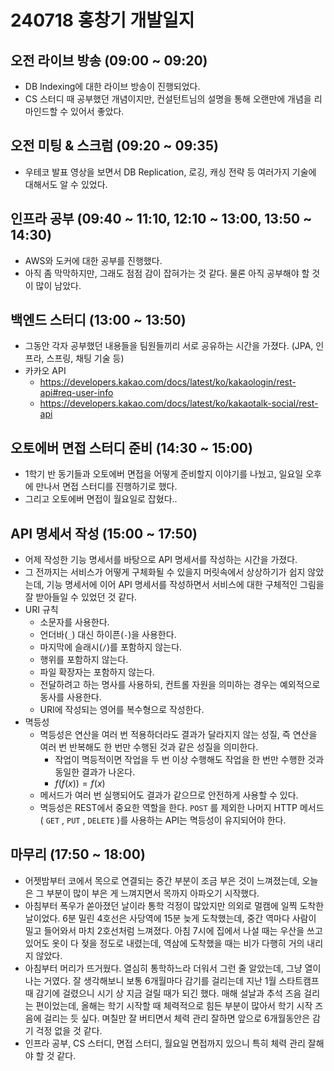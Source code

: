 # 240718 홍창기 개발일지

## 오전 라이브 방송 (09:00 ~ 09:20)

- DB Indexing에 대한 라이브 방송이 진행되었다.
- CS 스터디 때 공부했던 개념이지만, 컨설턴트님의 설명을 통해 오랜만에 개념을 리마인드할 수 있어서 좋았다.

## 오전 미팅 & 스크럼 (09:20 ~ 09:35)

- 우테코 발표 영상을 보면서 DB Replication, 로깅, 캐싱 전략 등 여러가지 기술에 대해서도 알 수 있었다.

## 인프라 공부 (09:40 ~ 11:10, 12:10 ~ 13:00, 13:50 ~ 14:30)

- AWS와 도커에 대한 공부를 진행했다.
- 아직 좀 막막하지만, 그래도 점점 감이 잡혀가는 것 같다. 물론 아직 공부해야 할 것이 많이 남았다.

## 백엔드 스터디 (13:00 ~ 13:50)

- 그동안 각자 공부했던 내용들을 팀원들끼리 서로 공유하는 시간을 가졌다. (JPA, 인프라, 스프링, 채팅 기술 등)
- 카카오 API
  - https://developers.kakao.com/docs/latest/ko/kakaologin/rest-api#req-user-info
  - https://developers.kakao.com/docs/latest/ko/kakaotalk-social/rest-api

## 오토에버 면접 스터디 준비 (14:30 ~ 15:00)

- 1학기 반 동기들과 오토에버 면접을 어떻게 준비할지 이야기를 나눴고, 일요일 오후에 만나서 면접 스터디를 진행하기로 했다.
- 그리고 오토에버 면접이 월요일로 잡혔다..

## API 명세서 작성 (15:00 ~ 17:50)

- 어제 작성한 기능 명세서를 바탕으로 API 명세서를 작성하는 시간을 가졌다.
- 그 전까지는 서비스가 어떻게 구체화될 수 있을지 머릿속에서 상상하기가 쉽지 않았는데, 기능 명세서에 이어 API 명세서를 작성하면서 서비스에 대한 구체적인 그림을 잘 받아들일 수 있었던 것 같다.
- URI 규칙
  - 소문자를 사용한다.
  - 언더바(`_`) 대신 하이픈(`-`)을 사용한다.
  - 마지막에 슬래시(`/`)를 포함하지 않는다.
  - 행위를 포함하지 않는다.
  - 파일 확장자는 포함하지 않는다.
  - 전달하려고 하는 명사를 사용하되, 컨트롤 자원을 의미하는 경우는 예외적으로 동사를 사용한다.
  - URI에 작성되는 영어를 복수형으로 작성한다.
- 멱등성
  - 멱등성은 연산을 여러 번 적용하더라도 결과가 달라지지 않는 성질, 즉 연산을 여러 번 반복해도 한 번만 수행된 것과 같은 성질을 의미한다.
    - 작업이 멱등적이면 작업을 두 번 이상 수행해도 작업을 한 번만 수행한 것과 동일한 결과가 나온다.
    - $f(f(x)) = f(x)$
  - 메서드가 여러 번 실행되어도 결과가 같으므로 안전하게 사용할 수 있다.
  - 멱등성은 REST에서 중요한 역할을 한다. `POST` 를 제외한 나머지 HTTP 메서드( `GET` , `PUT` , `DELETE` )를 사용하는 API는 멱등성이 유지되어야 한다.

## 마무리 (17:50 ~ 18:00)

- 어젯밤부터 코에서 목으로 연결되는 중간 부분이 조금 부은 것이 느껴졌는데, 오늘은 그 부분이 많이 부은 게 느껴지면서 목까지 아파오기 시작했다.
- 아침부터 폭우가 쏟아졌던 날이라 통학 걱정이 많았지만 의외로 멀캠에 일찍 도착한 날이었다. 6분 밀린 4호선은 사당역에 15분 늦게 도착했는데, 중간 역마다 사람이 밀고 들어와서 마치 2호선처럼 느껴졌다. 아침 7시에 집에서 나설 때는 우산을 쓰고 있어도 옷이 다 젖을 정도로 내렸는데, 역삼에 도착했을 때는 비가 다행히 거의 내리지 않았다.
- 아침부터 머리가 뜨거웠다. 열심히 통학하느라 더워서 그런 줄 알았는데, 그냥 열이 나는 거였다. 잘 생각해보니 보통 6개월마다 감기를 걸리는데 지난 1월 스타트캠프 때 감기에 걸렸으니 시기 상 지금 걸릴 때가 되긴 했다. 매해 설날과 추석 즈음 걸리는 편이었는데, 올해는 학기 시작할 때 체력적으로 힘든 부분이 많아서 학기 시작 즈음에 걸리는 듯 싶다. 며칠만 잘 버티면서 체력 관리 잘하면 앞으로 6개월동안은 감기 걱정 없을 것 같다.
- 인프라 공부, CS 스터디, 면접 스터디, 월요일 면접까지 있으니 특히 체력 관리 잘해야 할 것 같다.
